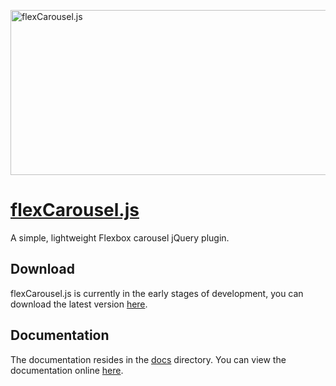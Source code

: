 <a href="https://flexcarousel.com"><img src="https://raw.githubusercontent.com/tomhrtly/flexCarousel.js/docs/img/banner.png" alt="flexCarousel.js" style="max-width:100%;" width="910" height="264"></a>

# [flexCarousel.js](https://flexcarousel.com)

A simple, lightweight Flexbox carousel jQuery plugin.

## Download

flexCarousel.js is currently in the early stages of development, you can download the latest version [here](https://github.com/tomhrtly/flexCarousel.js/archive/master.zip).

## Documentation

The documentation resides in the [docs](docs) directory. You can view the documentation online [here](https://flexcarousel.com).

